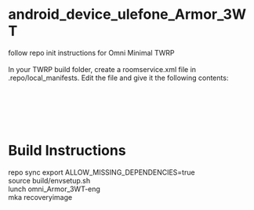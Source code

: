 # android_device_ulefone_Armor_3WT

follow repo init instructions for Omni Minimal TWRP <br>
<br>
In your TWRP build folder, create a roomservice.xml file in .repo/local_manifests.  Edit the file and give it the following contents: <br>
<pre><code>
  <?xml version="1.0" encoding="UTF-8"?>
<manifest>
    <project name="clewisit/android_device_ulefone_Armor_3WT" path="device/ulefone/Armor_3WT" remote="github" revision="twrp-9.0" />
</manifest>
</code></pre>

# Build Instructions

repo sync
export ALLOW_MISSING_DEPENDENCIES=true<br>
source build/envsetup.sh<br>
lunch omni_Armor_3WT-eng<br>
mka recoveryimage<br>

